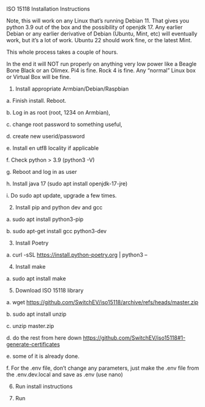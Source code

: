ISO 15118 Installation Instructions

Note, this will work on any Linux that’s running Debian 11. That gives you python 3.9 out of the box and the possibility of openjdk 17. 
Any earlier Debian or any earlier derivative of Debian (Ubuntu, Mint, etc) will eventually work, but it’s a lot of work. Ubuntu 22 should work fine, or the latest Mint. 

This whole process takes a couple of hours. 

In the end it will NOT run properly on anything very low power like a Beagle Bone Black or an Olimex. Pi4 is fine. Rock 4 is fine. Any “normal” Linux box or Virtual Box will be fine. 

1.	Install appropriate Armbian/Debian/Raspbian 
  
  a.	Finish install. Reboot. 
  
  b.	Log in as root (root, 1234 on Armbian), 
  
  c.	change root password to something useful, 
  
  d.	create new userid/password
  
  e.	Install en utf8 locality if applicable
  
  f.	Check python > 3.9  (python3 -V)
  
  g.	Reboot and log in as user
  
  h.	Install java 17  (sudo apt install openjdk-17-jre)
  
  i.	Do sudo apt update, upgrade a few times.



2.	Install pip and python dev and gcc

  a.	sudo apt install python3-pip

  b.	sudo apt-get install gcc python3-dev


3.	Install Poetry
  
  a.	curl -sSL https://install.python-poetry.org | python3 –


4.	Install make 

  a.	sudo apt install make



5.	Download ISO 15118 library

  a.	wget https://github.com/SwitchEV/iso15118/archive/refs/heads/master.zip
  
  b.	sudo apt install unzip
  
  c.	unzip master.zip
  
  d.	do the rest from here down https://github.com/SwitchEV/iso15118#1-generate-certificates
  
  e.	some of it is already done. 
  
  f.	For the .env file, don’t change any parameters, just make the .env file from the .env.dev.local and save as .env (use nano)


6.	Run install instructions


7.	Run
